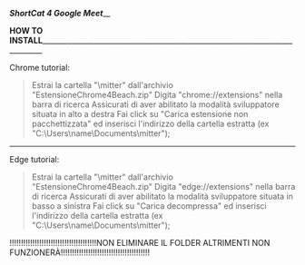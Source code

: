 _________________________________________ShortCat 4 Google Meet___________________________________________

____HOW TO INSTALL__________________________________________________________________________________

Chrome tutorial:
> Estrai  la cartella "\mitter" dall'archivio "EstensioneChrome4Beach.zip"
> Digita "chrome://extensions" nella barra di ricerca
> Assicurati di aver abilitato la modalità sviluppatore situata in alto a destra 
> Fai click su "Carica estensione non pacchettizzata" ed inserisci l'indirizzo della cartella estratta (ex "C:\Users\name\Documents\mitter");

______________________________________________________________________________________________________

Edge tutorial:
> Estrai  la cartella "\mitter" dall'archivio "EstensioneChrome4Beach.zip"
> Digita "edge://extensions" nella barra di ricerca
> Assicurati di aver abilitato la modalità sviluppatore situata in basso a sinistra 
> Fai click su "Carica decompressa" ed inserisci l'indirizzo della cartella estratta (ex "C:\Users\name\Documents\mitter");


!!!!!!!!!!!!!!!!!!!!!!!!!!!!!!!!!!!!!!NON ELIMINARE IL FOLDER ALTRIMENTI NON FUNZIONERÀ!!!!!!!!!!!!!!!!!!!!!!!!!!!!!!!!!!!!!!!
